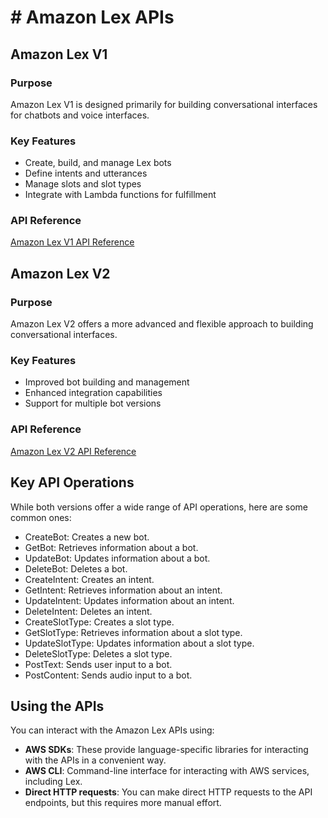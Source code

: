 # # Amazon Lex APIs

## Amazon Lex V1

### Purpose
Amazon Lex V1 is designed primarily for building conversational interfaces for chatbots and voice interfaces.

### Key Features
- Create, build, and manage Lex bots
- Define intents and utterances
- Manage slots and slot types
- Integrate with Lambda functions for fulfillment

### API Reference
[Amazon Lex V1 API Reference](https://docs.aws.amazon.com/lex/latest/dg/API_Reference.html)

## Amazon Lex V2

### Purpose
Amazon Lex V2 offers a more advanced and flexible approach to building conversational interfaces.

### Key Features
- Improved bot building and management
- Enhanced integration capabilities
- Support for multiple bot versions

### API Reference
[Amazon Lex V2 API Reference](https://docs.aws.amazon.com/lexv2/latest/APIReference/welcome.html)

## Key API Operations
While both versions offer a wide range of API operations, here are some common ones:

- CreateBot: Creates a new bot.
- GetBot: Retrieves information about a bot.
- UpdateBot: Updates information about a bot.
- DeleteBot: Deletes a bot.
- CreateIntent: Creates an intent.
- GetIntent: Retrieves information about an intent.
- UpdateIntent: Updates information about an intent.
- DeleteIntent: Deletes an intent.
- CreateSlotType: Creates a slot type.
- GetSlotType: Retrieves information about a slot type.
- UpdateSlotType: Updates information about a slot type.
- DeleteSlotType: Deletes a slot type.
- PostText: Sends user input to a bot.
- PostContent: Sends audio input to a bot.

## Using the APIs
You can interact with the Amazon Lex APIs using:

- **AWS SDKs**: These provide language-specific libraries for interacting with the APIs in a convenient way.
- **AWS CLI**: Command-line interface for interacting with AWS services, including Lex.
- **Direct HTTP requests**: You can make direct HTTP requests to the API endpoints, but this requires more manual effort.
